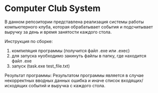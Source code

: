 # Computer Club System

В данном репозитории представлена реализация системы работы компьютерного клуба, которая обрабатывает события и подсчитывает выручку за день и время занятости каждого стола.

Инструкция по сборке:
1. компиляция программы (получится файл .exe или .exec)
2. для запуска нуобходимо закинуть файлы в папку, где находится файл .exe
3. запуск (task.exe test_file.txt)

Результат программы:
Результатом программы является в случае некорректных вводных данных ошибка и иначе список входящих/исходящих событий и выручка с каждого стола.
